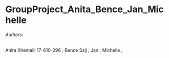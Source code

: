 # GroupProject_Anita_Bence_Jan_Michelle

###### Authors:
Anita Xhemaili 17-610-296 ; 
Bence Szij ; 
Jan ; 
Michelle ; 
